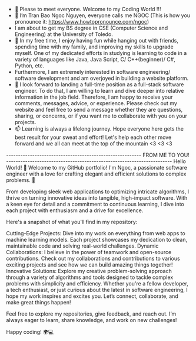 - 👋 Please to meet everyone. Welcome to my Coding World !!!
- 👀 I’m Tran Bao Ngoc Nguyen, everyone calls me NGOC (This is how you pronounce it: https://www.howtopronounce.com/ngoc)
- I am about to get my BS degree in CSE (Computer Science and Engineering) at the University of Toledo.
- 👀 In my free time, I enjoy having fun while hanging out with friends, spending time with my family, and improving my skills to upgrade myself. One of my dedicated efforts in studying is learning to code in a variety of languages like Java, Java Script, C/ C++(beginner)/ C#, Python, etc.
- Furthermore, I am extremely interested in software engineering/ software development and am overjoyed in building a website platform.
- 🌱 I look forward to landing a full-time position as a full-stack software engineer. To do that, I am willing to learn and dive deeper into relative information in the job field. Therefore, I am happy to receive your comments, messages, advice, or experience. Please check out my website and feel free to send a message whether they are questions, sharing, or concerns, or if you want me to collaborate with you on your projects. 
- 📫 Learning is always a lifelong journey. Hope everyone here gets the best result for your sweat and effort! Let's help each other move forward and we all can meet at the top of the mountain <3 <3 <3 

--------------------------------------------------------- FROM ME TO YOU! ----------------------------------------------------------------------
Hello World! 🌟
Welcome to my GitHub portfolio! I'm Ngoc, a passionate software engineer with a love for crafting elegant and efficient solutions to complex problems. 🚀

From developing sleek web applications to optimizing intricate algorithms, I thrive on turning innovative ideas into tangible, high-impact software. With a keen eye for detail and a commitment to continuous learning, I dive into each project with enthusiasm and a drive for excellence.

Here's a snapshot of what you'll find in my repository:

Cutting-Edge Projects: Dive into my work on everything from web apps to machine learning models. Each project showcases my dedication to clean, maintainable code and solving real-world challenges.
Dynamic Collaborations: I believe in the power of teamwork and open-source contributions. Check out my collaborations and contributions to various exciting projects and see how we can build amazing things together!
Innovative Solutions: Explore my creative problem-solving approach through a variety of algorithms and tools designed to tackle complex problems with simplicity and efficiency.
Whether you're a fellow developer, a tech enthusiast, or just curious about the latest in software engineering, I hope my work inspires and excites you. Let’s connect, collaborate, and make great things happen!

Feel free to explore my repositories, give feedback, and reach out. I’m always eager to learn, share knowledge, and work on new challenges!

Happy coding! 🌍💻
<!---
baongoc10112002/baongoc10112002 is a ✨ special ✨ repository because its `README.md` (this file) appears on your GitHub profile.
You can click the Preview link to take a look at your changes.
--->
